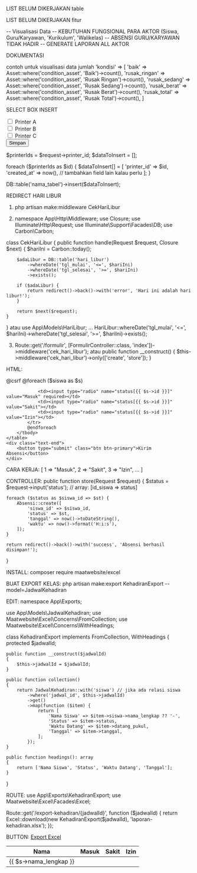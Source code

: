 LIST BELUM DIKERJAKAN table

LIST BELUM DIKERJAKAN fitur

-- Visualisasi Data
-- KEBUTUHAN FUNGSIONAL PARA AKTOR (Siswa, Guru/Karyawan, 'Kurikulum', 'Walikelas)
-- ABSENSI GURU/KARYAWAN TIDAK HADIR
-- GENERATE LAPORAN ALL AKTOR

DOKUMENTASI

contoh untuk visualisasi data jumlah
'kondisi' => [
'baik' => Asset::where('condition_asset', 'Baik')->count(),
'rusak_ringan' => Asset::where('condition_asset', 'Rusak Ringan')->count(),
'rusak_sedang' => Asset::where('condition_asset', 'Rusak Sedang')->count(),
'rusak_berat' => Asset::where('condition_asset', 'Rusak Berat')->count(),
'rusak_total' => Asset::where('condition_asset', 'Rusak Total')->count(),
]

SELECT BOX INSERT

<form method="post" action="/simpan">
  <input type="checkbox" name="printer_id[]" value="1"> Printer A<br>
  <input type="checkbox" name="printer_id[]" value="2"> Printer B<br>
  <input type="checkbox" name="printer_id[]" value="3"> Printer C<br>
  <button type="submit">Simpan</button>
</form>

$printerIds = $request->printer_id;
$dataToInsert = [];

foreach ($printerIds as $id) {
$dataToInsert[] = [
'printer_id' => $id,
'created_at' => now(),
// tambahkan field lain kalau perlu
];
}

DB::table('nama_tabel')->insert($dataToInsert);

REDIRECT HARI LIBUR

1. php artisan make:middleware CekHariLibur

2. namespace App\Http\Middleware;
   use Closure;
   use Illuminate\Http\Request;
   use Illuminate\Support\Facades\DB;
   use Carbon\Carbon;

class CekHariLibur
{
public function handle(Request $request, Closure $next)
{
$hariIni = Carbon::today();

        $adaLibur = DB::table('hari_libur')
            ->whereDate('tgl_mulai', '<=', $hariIni)
            ->whereDate('tgl_selesai', '>=', $hariIni)
            ->exists();

        if ($adaLibur) {
            return redirect()->back()->with('error', 'Hari ini adalah hari libur!');
        }

        return $next($request);
    }

}
atau
use App\Models\HariLibur;
...
HariLibur::whereDate('tgl_mulai', '<=', $hariIni)->whereDate('tgl_selesai', '>=', $hariIni)->exists();

3. Route::get('/formulir', [FormulirController::class, 'index'])->middleware('cek_hari_libur');
   atau
   public function \_\_construct()
   {
   $this->middleware('cek_hari_libur')->only(['create', 'store']);
   }

<!-- PROSES ABSENSI KELAS -->

HTML:

<form action="{{ route('absensi.store') }}" method="POST">
    @csrf
    <table class="table">
        <thead>
            <tr>
                <th>Nama</th>
                <th>Masuk</th>
                <th>Sakit</th>
                <th>Izin</th>
            </tr>
        </thead>
        <tbody>
            @foreach ($siswa as $s)
            <tr>
                <td>{{ $s->nama_lengkap }}</td>
                <!-- Input hidden untuk id siswa -->
                <input type="hidden" name="siswa_id[]" value="{{ $s->id }}">

                <td><input type="radio" name="status[{{ $s->id }}]" value="Masuk" required></td>
                <td><input type="radio" name="status[{{ $s->id }}]" value="Sakit"></td>
                <td><input type="radio" name="status[{{ $s->id }}]" value="Izin"></td>
            </tr>
            @endforeach
        </tbody>
    </table>
    <div class="text-end">
        <button type="submit" class="btn btn-primary">Kirim Absensi</button>
    </div>

</form>

CARA KERJA:
[
1 => "Masuk",
2 => "Sakit",
3 => "Izin",
...
]

CONTROLLER:
public function store(Request $request)
{
$status = $request->input('status'); // array: [id_siswa => status]

    foreach ($status as $siswa_id => $st) {
        Absensi::create([
            'siswa_id' => $siswa_id,
            'status' => $st,
            'tanggal' => now()->toDateString(),
            'waktu' => now()->format('H:i:s'),
        ]);
    }

    return redirect()->back()->with('success', 'Absensi berhasil disimpan!');

}

<!-- PROSES GENERATE LAPORAN EXCEL -->

INSTALL:
composer require maatwebsite/excel

BUAT EXPORT KELAS:
php artisan make:export KehadiranExport --model=JadwalKehadiran

EDIT:
namespace App\Exports;

use App\Models\JadwalKehadiran;
use Maatwebsite\Excel\Concerns\FromCollection;
use Maatwebsite\Excel\Concerns\WithHeadings;

class KehadiranExport implements FromCollection, WithHeadings
{
protected $jadwalId;

    public function __construct($jadwalId)
    {
        $this->jadwalId = $jadwalId;
    }

    public function collection()
    {
        return JadwalKehadiran::with('siswa') // jika ada relasi siswa
            ->where('jadwal_id', $this->jadwalId)
            ->get()
            ->map(function ($item) {
                return [
                    'Nama Siswa' => $item->siswa->nama_lengkap ?? '-',
                    'Status' => $item->status,
                    'Waktu Datang' => $item->datang_pukul,
                    'Tanggal' => $item->tanggal,
                ];
            });
    }

    public function headings(): array
    {
        return ['Nama Siswa', 'Status', 'Waktu Datang', 'Tanggal'];
    }

}

ROUTE:
use App\Exports\KehadiranExport;
use Maatwebsite\Excel\Facades\Excel;

Route::get('/export-kehadiran/{jadwalId}', function ($jadwalId) {
    return Excel::download(new KehadiranExport($jadwalId), 'laporan-kehadiran.xlsx');
});

BUTTON:
<a href="{{ url('/export-kehadiran/' . $jadwal->id) }}" class="btn btn-success mb-3">
Export Excel
</a>
